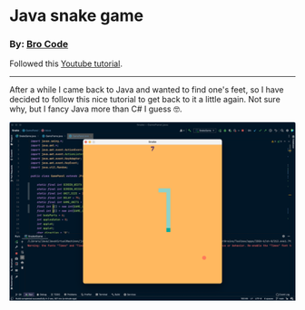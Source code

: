 # Java snake game

### By: [Bro Code](https://www.youtube.com/channel/UC4SVo0Ue36XCfOyb5Lh1viQ)  
Followed this [Youtube tutorial](https://www.youtube.com/watch?v=bI6e6qjJ8JQ).
___
After a while I came back to Java and wanted to find one's feet, so I have decided to follow this nice tutorial to get
back to it a little again. Not sure why, but I fancy Java more than C# I guess 🤓.

![Screenshot](/images/screenshot.png)